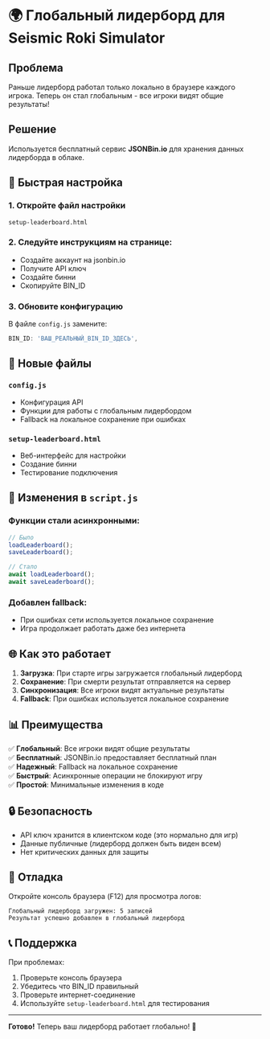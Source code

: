 # 🌍 Глобальный лидерборд для Seismic Roki Simulator

## Проблема
Раньше лидерборд работал только локально в браузере каждого игрока. Теперь он стал глобальным - все игроки видят общие результаты!

## Решение
Используется бесплатный сервис **JSONBin.io** для хранения данных лидерборда в облаке.

## 🚀 Быстрая настройка

### 1. Откройте файл настройки
```
setup-leaderboard.html
```

### 2. Следуйте инструкциям на странице:
- Создайте аккаунт на jsonbin.io
- Получите API ключ
- Создайте бинни
- Скопируйте BIN_ID

### 3. Обновите конфигурацию
В файле `config.js` замените:
```javascript
BIN_ID: 'ВАШ_РЕАЛЬНЫЙ_BIN_ID_ЗДЕСЬ',
```

## 📁 Новые файлы

### `config.js`
- Конфигурация API
- Функции для работы с глобальным лидербордом
- Fallback на локальное сохранение при ошибках

### `setup-leaderboard.html`
- Веб-интерфейс для настройки
- Создание бинни
- Тестирование подключения

## 🔧 Изменения в `script.js`

### Функции стали асинхронными:
```javascript
// Было
loadLeaderboard();
saveLeaderboard();

// Стало
await loadLeaderboard();
await saveLeaderboard();
```

### Добавлен fallback:
- При ошибках сети используется локальное сохранение
- Игра продолжает работать даже без интернета

## 🌐 Как это работает

1. **Загрузка**: При старте игры загружается глобальный лидерборд
2. **Сохранение**: При смерти результат отправляется на сервер
3. **Синхронизация**: Все игроки видят актуальные результаты
4. **Fallback**: При ошибках используется локальное сохранение

## 📊 Преимущества

✅ **Глобальный**: Все игроки видят общие результаты  
✅ **Бесплатный**: JSONBin.io предоставляет бесплатный план  
✅ **Надежный**: Fallback на локальное сохранение  
✅ **Быстрый**: Асинхронные операции не блокируют игру  
✅ **Простой**: Минимальные изменения в коде  

## 🔒 Безопасность

- API ключ хранится в клиентском коде (это нормально для игр)
- Данные публичные (лидерборд должен быть виден всем)
- Нет критических данных для защиты

## 🐛 Отладка

Откройте консоль браузера (F12) для просмотра логов:
```
Глобальный лидерборд загружен: 5 записей
Результат успешно добавлен в глобальный лидерборд
```

## 📞 Поддержка

При проблемах:
1. Проверьте консоль браузера
2. Убедитесь что BIN_ID правильный
3. Проверьте интернет-соединение
4. Используйте `setup-leaderboard.html` для тестирования

---

**Готово!** Теперь ваш лидерборд работает глобально! 🎉


